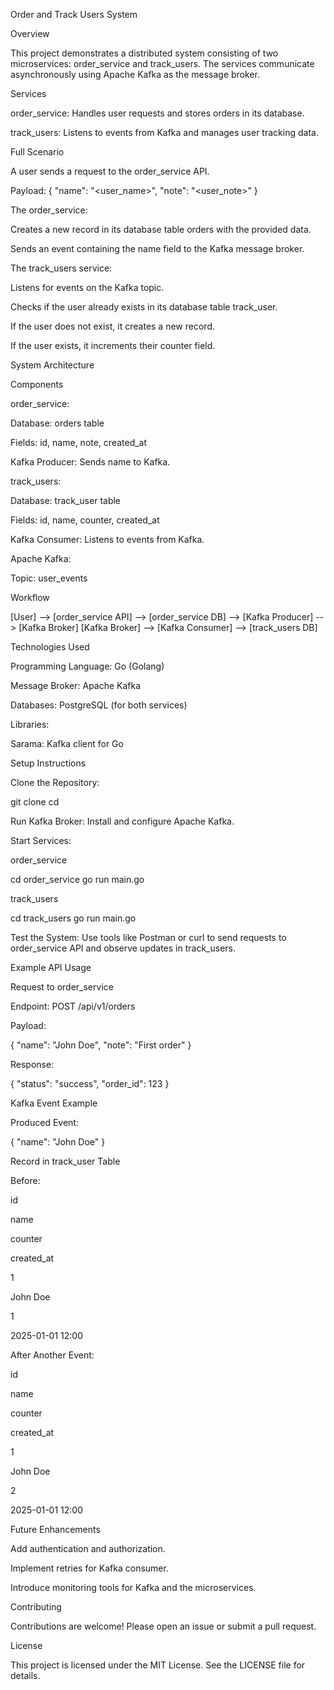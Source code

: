 Order and Track Users System

Overview

This project demonstrates a distributed system consisting of two microservices: order_service and track_users. The services communicate asynchronously using Apache Kafka as the message broker.

Services

order_service: Handles user requests and stores orders in its database.

track_users: Listens to events from Kafka and manages user tracking data.

Full Scenario

A user sends a request to the order_service API.

Payload: { "name": "<user_name>", "note": "<user_note>" }

The order_service:

Creates a new record in its database table orders with the provided data.

Sends an event containing the name field to the Kafka message broker.

The track_users service:

Listens for events on the Kafka topic.

Checks if the user already exists in its database table track_user.

If the user does not exist, it creates a new record.

If the user exists, it increments their counter field.

System Architecture

Components

order_service:

Database: orders table

Fields: id, name, note, created_at

Kafka Producer: Sends name to Kafka.

track_users:

Database: track_user table

Fields: id, name, counter, created_at

Kafka Consumer: Listens to events from Kafka.

Apache Kafka:

Topic: user_events

Workflow

[User] --> [order_service API] --> [order_service DB]
                                 --> [Kafka Producer] --> [Kafka Broker]
[Kafka Broker] --> [Kafka Consumer] --> [track_users DB]

Technologies Used

Programming Language: Go (Golang)

Message Broker: Apache Kafka

Databases: PostgreSQL (for both services)

Libraries:

Sarama: Kafka client for Go

Setup Instructions

Clone the Repository:

git clone <repository-url>
cd <repository-folder>

Run Kafka Broker:
Install and configure Apache Kafka.

Start Services:

order_service

cd order_service
go run main.go

track_users

cd track_users
go run main.go

Test the System:
Use tools like Postman or curl to send requests to order_service API and observe updates in track_users.

Example API Usage

Request to order_service

Endpoint: POST /api/v1/orders

Payload:

{
  "name": "John Doe",
  "note": "First order"
}

Response:

{
  "status": "success",
  "order_id": 123
}

Kafka Event Example

Produced Event:

{
  "name": "John Doe"
}

Record in track_user Table

Before:

id

name

counter

created_at

1

John Doe

1

2025-01-01 12:00

After Another Event:

id

name

counter

created_at

1

John Doe

2

2025-01-01 12:00

Future Enhancements

Add authentication and authorization.

Implement retries for Kafka consumer.

Introduce monitoring tools for Kafka and the microservices.

Contributing

Contributions are welcome! Please open an issue or submit a pull request.

License

This project is licensed under the MIT License. See the LICENSE file for details.